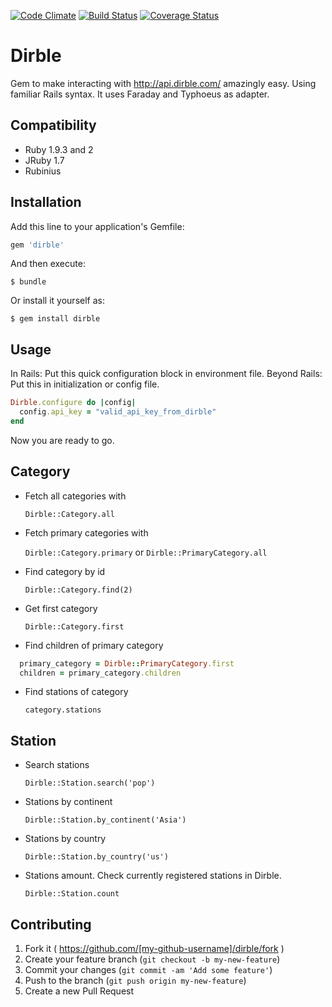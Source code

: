 [![Code Climate](https://codeclimate.com/github/Lackoftactics/dirble/badges/gpa.svg)](https://codeclimate.com/github/Lackoftactics/dirble)
[![Build Status](https://travis-ci.org/Lackoftactics/dirble.svg?branch=master)](https://travis-ci.org/Lackoftactics/dirble)
[![Coverage Status](https://coveralls.io/repos/Lackoftactics/dirble/badge.png?branch=master)](https://coveralls.io/r/Lackoftactics/dirble?branch=master)
# Dirble

Gem to make interacting with http://api.dirble.com/ amazingly easy.
Using familiar Rails syntax. It uses Faraday and Typhoeus as adapter.

## Compatibility

* Ruby 1.9.3 and 2
* JRuby 1.7
* Rubinius

## Installation

Add this line to your application's Gemfile:

```ruby
gem 'dirble'
```

And then execute:

    $ bundle

Or install it yourself as:

    $ gem install dirble

## Usage

In Rails: Put this quick configuration block in environment file.
Beyond Rails: Put this in initialization or config file.
```ruby
Dirble.configure do |config|
  config.api_key = "valid_api_key_from_dirble"
end
```
Now you are ready to go.
## Category
* Fetch all categories with

  `Dirble::Category.all`

* Fetch primary categories with

  `Dirble::Category.primary` or
  `Dirble::PrimaryCategory.all`

* Find category by id

  `Dirble::Category.find(2)`

* Get first category

  `Dirble::Category.first`

* Find children of primary category

```ruby
  primary_category = Dirble::PrimaryCategory.first
  children = primary_category.children
```

* Find stations of category

  `category.stations`

## Station

* Search stations

  `Dirble::Station.search('pop')`

* Stations by continent

  `Dirble::Station.by_continent('Asia')`

* Stations by country

  `Dirble::Station.by_country('us')`

* Stations amount. Check currently registered stations in Dirble.

  `Dirble::Station.count`

## Contributing

1. Fork it ( https://github.com/[my-github-username]/dirble/fork )
2. Create your feature branch (`git checkout -b my-new-feature`)
3. Commit your changes (`git commit -am 'Add some feature'`)
4. Push to the branch (`git push origin my-new-feature`)
5. Create a new Pull Request
